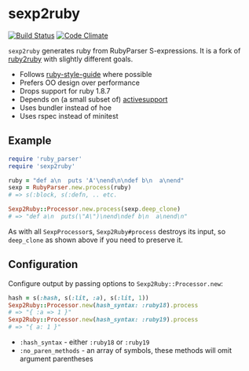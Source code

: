 sexp2ruby
=========

[![Build Status][5]][6] [![Code Climate][7]][8]

`sexp2ruby` generates ruby from RubyParser S-expressions.
It is a fork of [ruby2ruby][1] with slightly different goals.

- Follows [ruby-style-guide][3] where possible
- Prefers OO design over performance
- Drops support for ruby 1.8.7
- Depends on (a small subset of) [activesupport][4]
- Uses bundler instead of hoe
- Uses rspec instead of minitest

Example
-------

```ruby
require 'ruby_parser'
require 'sexp2ruby'

ruby = "def a\n  puts 'A'\nend\n\ndef b\n  a\nend"
sexp = RubyParser.new.process(ruby)
# => s(:block, s(:defn, .. etc.

Sexp2Ruby::Processor.new.process(sexp.deep_clone)
# => "def a\n  puts(\"A\")\nend\ndef b\n  a\nend\n"
```

As with all `SexpProcessor`s, `Sexp2Ruby#process` destroys its input,
so `deep_clone` as shown above if you need to preserve it.

Configuration
-------------

Configure output by passing options to `Sexp2Ruby::Processor.new`:

```ruby
hash = s(:hash, s(:lit, :a), s(:lit, 1))
Sexp2Ruby::Processor.new(hash_syntax: :ruby18).process
# => "{ :a => 1 }"
Sexp2Ruby::Processor.new(hash_syntax: :ruby19).process
# => "{ a: 1 }"
```

- `:hash_syntax` - either `:ruby18` or `:ruby19`
- `:no_paren_methods` - an array of symbols, these methods
  will omit argument parentheses

[1]: https://github.com/seattlerb/ruby2ruby
[2]: http://docs.seattlerb.org/ruby2ruby
[3]: https://github.com/bbatsov/ruby-style-guide
[4]: https://rubygems.org/gems/activesupport
[5]: https://travis-ci.org/jaredbeck/sexp2ruby.svg
[6]: https://travis-ci.org/jaredbeck/sexp2ruby
[7]: https://codeclimate.com/github/jaredbeck/sexp2ruby/badges/gpa.svg
[8]: https://codeclimate.com/github/jaredbeck/sexp2ruby
